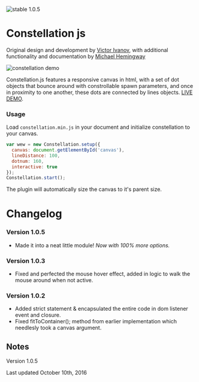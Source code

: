 ![stable 1.0.5](https://img.shields.io/badge/stable-1.0.5-brightgreen.svg "Stable!!")

Constellation js
================

Original design and development by [Victor Ivanov](https://github.com/Vi-Victor), with additional functionality and documentation by [Michael Hemingway](https://github.com/MichaelHemingway)

![constellation demo](http://live.arthem.co/constellation.gif "constellation js")

Constellation.js features a responsive canvas in html, with a set of dot objects that bounce around with constrollable spawn parameters, and once in proximity to one another, these dots are connected by lines objects. 
[LIVE DEMO](http://live.arthem.co/demos/constellation.html).

### Usage

Load `constellation.min.js` in your document and initialize constellation to your canvas.

```javascript
var wew = new Constellation.setup({
  canvas: document.getElementById('canvas'),
  lineDistance: 100,
  dotnum: 160,
  interactive: true
});
Constellation.start();
```
The plugin will automatically size the canvas to it's parent size.

Changelog
================================================================

### Version 1.0.5

* Made it into a neat little module! _Now with 100% more options._

### Version 1.0.3

* Fixed and perfected the mouse hover effect, added in logic to walk the mouse around when not active.

### Version 1.0.2

* Added strict statement & encapsulated the entire code in dom listener event and closure.
* Fixed fitToContainer(); method from earlier implementation which needlesly took a canvas argument.

Notes
-------------------------------------------------

Version 1.0.5

Last updated October 10th, 2016

